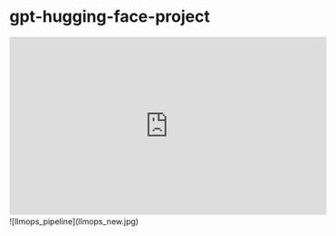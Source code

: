 # gpt-hugging-face-project

<iframe width="560" height="315" src="https://www.youtube.com/embed/xltaDq_IPeU?si=08Q2Pyav1MSKIpAj" title="YouTube video player" frameborder="0" allow="accelerometer; autoplay; clipboard-write; encrypted-media; gyroscope; picture-in-picture; web-share" referrerpolicy="strict-origin-when-cross-origin" allowfullscreen></iframe>
![llmops_pipeline](llmops_new.jpg)
